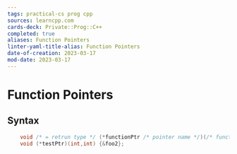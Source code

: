 ```yaml
---
tags: practical-cs prog cpp
sources: learncpp.com
cards-deck: Private::Prog::C++
completed: true
aliases: Function Pointers
linter-yaml-title-alias: Function Pointers
date-of-creation: 2023-03-17
mod-date: 2023-03-17
---
```


# Function Pointers

## Syntax
```cpp
	void /* = retrun type */ (*functionPtr /* pointer name */)(/* functions arguments */){ &foo1 /* initialization */};
	void (*testPtr)(int,int) {&foo2};
```
